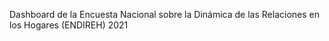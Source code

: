 Dashboard de la Encuesta Nacional sobre la Dinámica de las Relaciones en los Hogares (ENDIREH) 2021
